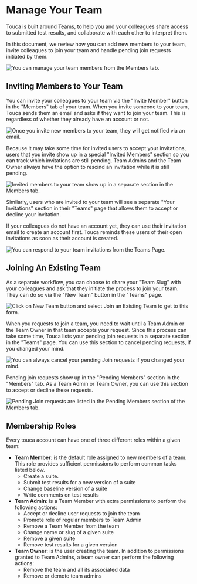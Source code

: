 # Manage Your Team

Touca is built around Teams, to help you and your colleagues share access to
submitted test results, and collaborate with each other to interpret them.

In this document, we review how you can add new members to your team, invite
colleagues to join your team and handle pending join requests initiated by them.

![You can manage your team members from the Members tab.](/img/assets/touca-team-members-page.png)

## Inviting Members to Your Team

You can invite your colleagues to your team via the "Invite Member" button in
the "Members" tab of your team. When you invite someone to your team, Touca
sends them an email and asks if they want to join your team. This is regardless
of whether they already have an account or not.

![Once you invite new members to your team, they will get notified via an email.](/img/assets/touca-team-invitation-form.png)

Because it may take some time for invited users to accept your invitations,
users that you invite show up in a special "Invited Members" section so you can
track which invitations are still pending. Team Admins and the Team Owner always
have the option to rescind an invitation while it is still pending.

![Invited members to your team show up in a separate section in the Members tab.](/img/assets/touca-team-pending-invitations.png)

Similarly, users who are invited to your team will see a separate "Your
Invitations" section in their "Teams" page that allows them to accept or decline
your invitation.

If your colleagues do not have an account yet, they can use their invitation
email to create an account first. Touca reminds these users of their open
invitations as soon as their account is created.

![You can respond to your team invitations from the Teams Page.](/img/assets/touca-team-my-invitations.png)

## Joining An Existing Team

As a separate workflow, you can choose to share your "Team Slug" with your
colleagues and ask that they initiate the process to join your team. They can do
so via the "New Team" button in the "Teams" page.

![Click on New Team button and select Join an Existing Team to get to this form.](/img/assets/touca-team-request-form.png)

When you requests to join a team, you need to wait until a Team Admin or the
Team Owner in that team accepts your request. Since this process can take some
time, Touca lists your pending join requests in a separate section in the
"Teams" page. You can use this section to cancel pending requests, if you
changed your mind.

![You can always cancel your pending Join requests if you changed your mind.](/img/assets/touca-team-my-requests.png)

Pending join requests show up in the "Pending Members" section in the "Members"
tab. As a Team Admin or Team Owner, you can use this section to accept or
decline these requests.

![Pending Join requests are listed in the Pending Members section of the Members tab.](/img/assets/touca-team-pending-requests.png)

## Membership Roles

Every touca account can have one of three different roles within a given team:

- **Team Member**: is the default role assigned to new members of a team. This
  role provides sufficient permissions to perform common tasks listed below.
  - Create a suite.
  - Submit test results for a new version of a suite
  - Change baseline version of a suite
  - Write comments on test results
- **Team Admin**: is a Team Member with extra permissions to perform the
  following actions:
  - Accept or decline user requests to join the team
  - Promote role of regular members to Team Admin
  - Remove a Team Member from the team
  - Change name or slug of a given suite
  - Remove a given suite
  - Remove test results for a given version
- **Team Owner**: is the user creating the team. In addition to permissions
  granted to Team Admins, a team owner can perform the following actions:
  - Remove the team and all its associated data
  - Remove or demote team admins
